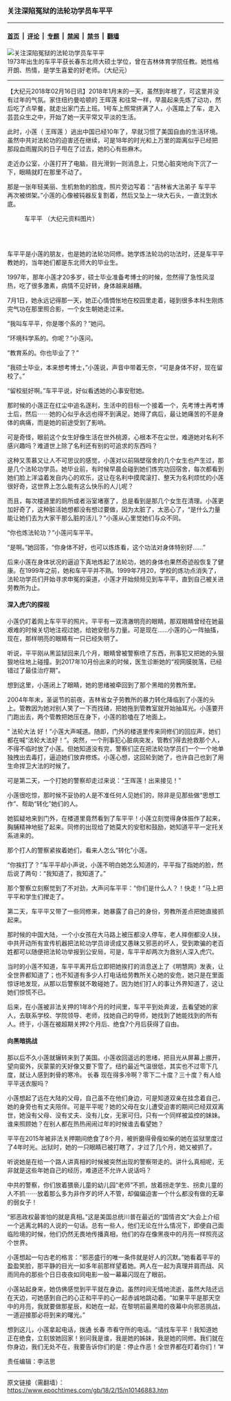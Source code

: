 ### 关注深陷冤狱的法轮功学员车平平

---

#### [首页](../../../..?n10146883) &nbsp;|&nbsp; [评论](../../../../../epoch-comment?n10146883) &nbsp;|&nbsp; [专题](../../../../../epoch-special?n10146883) &nbsp;|&nbsp; [禁闻](../../../../../epoch-news?n10146883) &nbsp;|&nbsp; [禁书](../../../../../books?n10146883) &nbsp;|&nbsp; [翻墙](https://github.com/gfw-breaker/nogfw/blob/master/README.md?n10146883)


<div><img alt="关注深陷冤狱的法轮功学员车平平" class="attachment-djy_600_400 size-djy_600_400 wp-post-image" src="https://i.epochtimes.com/assets/uploads/2018/02/692fe2fdd3907e5ff25ff541d0aae809-600x400.jpg"/>
<div class="caption">
 1973年出生的车平平获长春东北师大硕士学位，曾在吉林体育学院任教。她性格开朗、热情，是学生喜爱的好老师。（大纪元）
</div></div><hr/><div class="post_content" id="artbody" itemprop="articleBody">
 <!-- article content begin -->
 <p>
  【大纪元2018年02月16日讯】2018年1月末的一天，虽然到年根了，可这里并没有过年的气氛。家住纽约曼哈顿的
  <ok href="https://www.epochtimes.com/gb/tag/%E7%8E%8B%E6%99%96%E8%8E%B2.html">
   王晖莲
  </ok>
  和往常一样，早晨起来先炼了动功，然后吃了点早餐，就走出家门去上班。1号车上照常挤满了人，小莲踏上了车，走入芸芸众生之中，开始了她一天平常又平淡的生活。
 </p>
 <p>
  此时，小莲（
  <ok href="https://www.epochtimes.com/gb/tag/%E7%8E%8B%E6%99%96%E8%8E%B2.html">
   王晖莲
  </ok>
  ）逃出中国已经10年了，早就习惯了美国自由的生活环境。虽然中共对法轮功的迫害还在继续，可是18年的时光和上万里的距离似乎已经把那段血雨腥风的日子甩在了过去，她的心有些麻木。
 </p>
 <p>
  走近办公室，小莲打开了电脑，目光滑到一则消息上，只觉心脏突地向下沉了一下，眼睛就盯在那里不动了。
 </p>
 <p>
  那是一张年轻美丽、生机勃勃的脸庞，照片旁边写着：“吉林省大法弟子
  <ok href="https://www.epochtimes.com/gb/tag/%E8%BD%A6%E5%B9%B3%E5%B9%B3.html">
   车平平
  </ok>
  再次被绑架。”小莲的心像被钝器反复割着，然后又坠上一块大石头，一直沈到水底。
 </p>
 <figure aria-describedby="caption-attachment-10146908" class="wp-caption aligncenter" id="attachment_10146908" style="width: 450px">
  <ok href="https://i.epochtimes.com/assets/uploads/2018/02/61fe68ccf6b57e348b82c216a4eae13b.jpg" target="_blank">
   <img alt="" class="wp-image-10146908 size-medium" src="https://i.epochtimes.com/assets/uploads/2018/02/61fe68ccf6b57e348b82c216a4eae13b-450x600.jpg"/>
  </ok>
  <br/><figcaption class="wp-caption-text" id="caption-attachment-10146908">
   <ok href="https://www.epochtimes.com/gb/tag/%E8%BD%A6%E5%B9%B3%E5%B9%B3.html">
    车平平
   </ok>
   （大纪元资料图片）
  </figcaption><br/>
 </figure><br/>
 <p>
  车平平是小莲的朋友，也是她的法轮功同修。她学炼法轮功的功法时，还是车平平教她的，当年她们都是东北师大的毕业生。
 </p>
 <p>
  1997年，那年小莲才20多岁，硕士毕业准备考博士的时候，忽然得了急性风湿热，吃了很多激素，病情不见好转，身体越来越糟。
 </p>
 <p>
  7月1日，她永远记得那一天，她正心情惆怅地在校园里走着，碰到很多本科生刚炼完气功在那里照合影，一个女生朝她走过来。
 </p>
 <p>
  “我叫车平平，你是哪个系的？”她问。
 </p>
 <p>
  “环境科学系的。你呢？”小莲问。
 </p>
 <p>
  “教育系的。你也毕业了？”
 </p>
 <p>
  “我硕士毕业，本来想考博士，”小莲说，声音中带着无奈，“可是身体不好，现在留校了。”
 </p>
 <p>
  “留校挺好啊。”车平平说，好似看透她的心事安慰她。
 </p>
 <p>
  那时候的小莲正在红尘中追名逐利，生活中的目标一个接着一个，先考博士再考博士后，然后⋯⋯她的心似乎永远也得不到满足。她得了病后，最让她痛苦的不是身体的病痛，而是她的前途受到了影响。
 </p>
 <p>
  可是奇怪，眼前这个女生好像生活在世外桃源，心根本不在尘世，难道她对名利不感兴趣吗？难道世上除了名利还有别的可追求的东西吗？
 </p>
 <p>
  这种又羡慕又让人不可思议的感觉，小莲对以前隔壁宿舍的几个女生也产生过，那是几个法轮功学员。她毕业前，有时候早晨会碰到她们炼完功回宿舍，每次都看到她们脸上洋溢着发自内心的欢乐，这让在名利中摸爬滚打、整天为名利烦忧的小莲很好奇，这世界上怎么能有这么快乐的人儿呢？
 </p>
 <p>
  而且，每次楼道里的厕所或者浴室堵塞了，总是看到是那几个女生在清理。小莲更加好奇了，这种脏活她想都没有想过要做，因为太脏了，太恶心了，“是什么力量能让她们去为大家干那么脏的活儿？”小莲从心里觉她们与众不同。
 </p>
 <p>
  “你也炼法轮功？”小莲问车平平。
 </p>
 <p>
  “是啊。”她回答，“你身体不好，也可以炼炼看，这个功法对身体特别好……”
 </p>
 <p>
  后来小莲在身体状况的逼迫下真地炼起了法轮功，她的身体也果然奇迹般恢复了健康。在1999年之前，她和车平平并不熟。1999年7月20，学校的炼功点消失了，法轮功学员们开始寻求申冤的渠道，小莲才开始频频见到车平平，直到自己被关进劳教所为止。
 </p>
 <h4>
  深入虎穴的探视
 </h4>
 <p>
  小莲仍盯着网上车平平的照片。平平有一双清澈明亮的眼睛，那双眼睛曾经在她最艰难的时候关切地注视过她，给她安慰与力量。可是现在……小莲的心一阵抽搐，现在，那样明亮的眼睛有一只已经失明了。
 </p>
 <p>
  听说，平平刚从黑监狱回来几个月，眼睛曾被警察喷了东西，刑事犯又把她的头狠狠地往地上碰撞。到2017年10月份出来的时候，医生诊断她的“视网膜脱落，已经错过了最佳治疗期”。
 </p>
 <p>
  想到这里，小莲闭上了眼睛，她的思绪被牵回到了那个黑暗的劳教所里。
 </p>
 <p>
  2004年年末，圣诞节的前夜，吉林省女子劳教所的暴力转化降临到了小莲的头上。管教因为她对别人笑了一下而找碴，把她拖到管教室就开始抽耳光。小莲要开门跑出去，两个管教把她压在身下，小莲的脸嗑在了地面上。
 </p>
 <p>
  “
  <ok href="https://www.epochtimes.com/gb/tag/%E6%B3%95%E8%BD%AE%E5%A4%A7%E6%B3%95.html">
   法轮大法
  </ok>
  好！”小莲大声喊道。随即，门外的楼道里传来同修们的回应声，她们都在喊“法轮大法好！”。突然，一个刑事犯心脏病突发，管教们得去抢救那个人，不得不临时放了小莲。但她知道没有完，警察们正在把法轮功学员们一个一个地单独拽出去毒打，逼迫她们放弃修炼。小莲心想，这回轮到她了，也许自己也到了用生命捍卫大法的时候了。
 </p>
 <p>
  可是第二天，一个打她的警察却走过来说：“王晖莲！出来接见！”
 </p>
 <p>
  小莲很吃惊，那时候不妥协的人是不准任何人见她们的，除非是见那些做“思想工作”、帮助“转化”她们的人。
 </p>
 <p>
  她狐疑地来到门外，在楼道里竟然看到了车平平！小莲立刻觉得身体振作了起来，胸脯精神地挺了起来。同修的出现给了她莫大的安慰和鼓励，她知道平平一定托关系进来的。
 </p>
 <p>
  那个打人的警察紧挨着她们，看来人怎么“转化”小莲。
 </p>
 <p>
  “你挨打了？”车平平却小声说，小莲不明白她怎么知道的，平平指了指她的脸，然后说了两句：“我知道了，我知道了。”
 </p>
 <p>
  那个警察立刻察觉到了不对劲，大声问车平平：“你们是什么人？！快走！”马上把平平和学生们撵走了。
 </p>
 <p>
  第二天，车平平又带了一些同修来，她暴露了自己的身份，劳教所差点把她直接抓起来。
 </p>
 <p>
  那时候的中国大陆，一个小女孩在大马路上被压都没人停车，老人摔倒都没人扶，中共开动所有宣传机器把法轮功学员诽谤成又愚昧又邪恶的坏人，受到欺骗的老百姓都可以随便把法轮功举报到公安局，可是，车平平却两次为救别人深入虎穴。
 </p>
 <p>
  当时的小莲不知道，车平平离开后立即把她挨打的消息送上了《明慧网》发表，让全世界都知道了；也不知道有多少人打电话给劳教所关心她的安危，她只是在里面惊讶地发现，从那以后警察就不敢碰她了。因为她们打人的事让外界知道了，这让她们惊慌不已。
 </p>
 <p>
  后来，在小莲被非法关押的1年8个月的时间里，车平平到处奔波，去看望她的家人，去联系学校、学院领导、老师，找她自己的导师，她找到了她能找到的所有人。终于，小莲在被超期关押2个月后、绝食7个月后获得了自由。
 </p>
 <h4>
  向黑暗挑战
 </h4>
 <p>
  那以后不久小莲就辗转来到了美国。小莲收回遥远的思绪，把目光从屏幕上挪开，望向窗外，灰蒙蒙的天好像又要下雪了。纽约最近气温很低，其实也不过零下几度，就让人感到刺骨的寒冷。
  <ok href="https://www.epochtimes.com/gb/tag/%E9%95%BF%E6%98%A5.html">
   长春
  </ok>
  现在得多冷啊？零下二十度？三十度？有人给平平送衣服吗？
 </p>
 <p>
  小莲想起了远在大陆的父母，自己虽不在他们身边，可是知道双亲在挂念着自己，她的身旁也有丈夫陪伴。可是平平呢？她的父母在女儿遭受迫害的期间已经双双离世，她没有父母、没有丈夫、没有儿女，无家可归，只有一个同样被监控的妹妹。谁来照顾她？在别人都在热热闹闹过年的时候谁去看望她？
 </p>
 <p>
  平平在2015年被非法关押期间绝食了8个月，被折磨得骨瘦如柴的她在监狱里度过了4年时光。出狱时，她的一只眼睛已被打瞎了，才过了几个月，她又被抓了。
 </p>
 <p>
  听说她是在给一个路人讲真相的时候被突然出现的警察带走的。讲什么真相呢，无非就是这些年她自己的经历，难道还不允许人说话吗？
 </p>
 <p>
  中共的警察，你们放着猥亵儿童的幼儿园“老师”不抓，放着拐走学生、拐卖儿童的人不抓⋯⋯放着那么多为非作歹的坏人不管，却偏偏迫害一个什么都没有做的无辜的弱女子！
 </p>
 <p>
  “邪恶政权最害怕的就是真相。”这是美国总统川普在最近的“国情咨文”大会上介绍一个逃离北韩的人说的一句话。总有一些人，他们无论在什么情况下，即便自己面临险境的时候，他们仍然无畏地传播真相，他们的存在像黑夜中的月亮一样照亮这个世界。
 </p>
 <p>
  小莲想起一句古老的格言：“邪恶盛行的唯一条件就是好人的沉默。”她看着平平的盈盈笑脸，那平静的目光一如多年前那样望着她。两人在一起为真理并肩而战、风雨同舟的那些个日日夜夜如同电影一般一幕幕闪现在了眼前。
 </p>
 <p>
  小莲站起身来，她仿佛感觉到平平就在身边。虽然时间无情地流逝，虽然大陆还远在天边，可她感到自己的心正和平平的心一起赤诚地跳动着。“如果平平是那天空中的月亮，我就要做那星辰，和她在一起，在黎明前最黑暗的夜幕中向邪恶挑战，一道迎接那必将到来的曙光。”
 </p>
 <p>
  想到这儿，小莲拿起电话，拨通
  <ok href="https://www.epochtimes.com/gb/tag/%E9%95%BF%E6%98%A5.html">
   长春
  </ok>
  市看守所的电话。“请找车平平！我知道她正在绝食，立刻放她回家！别问我是谁，我是她的姊妹，我是她的同修。我们就在你身边，我们无处不在，我要告诉你们的是：停止作恶！全世界都在盯着你们！”#
 </p>
 <p>
  责任编辑：李洁思
 </p>
 <!-- article content end -->
 <div id="below_article_ad">
 </div>
</div>


---

原文链接（需翻墙）：https://www.epochtimes.com/gb/18/2/15/n10146883.htm